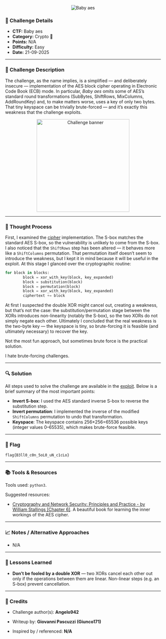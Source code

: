 <!-- CTF Name -->
<div align="center">
  <img src="challenge-name.svg" alt="Baby aes" />
</div>


### 📌 Challenge Details
- **CTF:** Baby aes 
- **Category:** Crypto 🔑<!-- [Crypto / Web / Pwn / Forensics / Misc] -->
- **Points:**  N/A
- **Difficulty:** Easy <!-- [Easy / Medium / Hard] -->
- **Date:** 21-09-2025    

---

### 📝 Challenge Description
The challenge, as the name implies, is a simplified — and deliberately insecure — implementation of the AES block cipher operating in Electronic Code Book (ECB) mode. In particular, _Baby aes_ omits some of AES’s standard round transformations (SubBytes, ShiftRows, MixColumns, AddRoundKey) and, to make matters worse, uses a key of only two bytes. That tiny keyspace can be trivially brute-forced — and it’s exactly this weakness that the challenge exploits.

<p align="center">
  <img src="Baby_aes_chal.png" alt="Challenge banner" width="300" />
</p>

---

### 🧠 Thought Process
First, I examined the [cipher](BasbyAes.py) implementation. The S-box matches the standard AES S-box, so the vulnerability is unlikely to come from the S-box. I also noticed that the `ShiftRows` step has been altered — it behaves more like a `ShiftColumns` permutation. That permutation itself doesn’t seem to introduce the weakness, but I kept it in mind because it will be useful in the exploit. At this stage I glanced over the cryptographic routine:
```python
for block in blocks:
        block = xor_with_key(block, key_expanded)
        block = substitution(block)
        block = permutation(block)
        block = xor_with_key(block, key_expanded)
        ciphertext += block
```
At first I suspected the double XOR might cancel out, creating a weakness, but that’s not the case: the substitution/permutation stage between the XORs introduces non-linearity (notably the S-box), so the two XORs do not simply negate each other. Ultimately I concluded that the real weakness is the two-byte key — the keyspace is tiny, so brute-forcing it is feasible (and ultimately necessary) to recover the key.

Not the most fun approach, but sometimes brute force is the practical solution.

I hate brute-forcing challenges.

---

### 🔍 Solution
All steps used to solve the challenge are available in the [exploit](BasbyAes_Exploit.py). Below is a brief summary of the most important points:

- **Invert S-box**: I used the AES standard inverse S-box to reverse the substitution step.
- **Invert permutation**: I implemented the inverse of the modified `ShiftColumns` permutation to undo that transformation.
- **Keyspace**: The keyspace contains 256×256=65536 possible keys (integer values 0–65535), which makes brute-force feasible. 

<!-- ```bash
# Example command
nc example.ctf 1337 -->

---

### 🚩 Flag
```
flag{B3ll0_c0n_5oL0_uN_c1cLo}
```

---

### 📚 Tools & Resources

Tools used: `python3`.

Suggested resources:
- [Cryptography and Network Security: Principles and Practice - by William Stallings [Chapter 6]](https://mrce.in/ebooks/Cryptography%20&%20Network%20Security%208th%20Ed.pdf). A beautiful book for learning the inner workings of the AES cipher.

---

### 📈 Notes / Alternative Approaches

- N/A

---

### 📓 Lessons Learned

- **Don’t be fooled by a double XOR** — two XORs cancel each other out only if the operations between them are linear. Non-linear steps (e.g. an S-box) prevent cancellation.

---

### 🤝 Credits

- Challenge author(s): **Angelo942**

- Writeup by: **Giovanni Pascuzzi (Giunco171)**

- Inspired by / referenced: **N/A**
